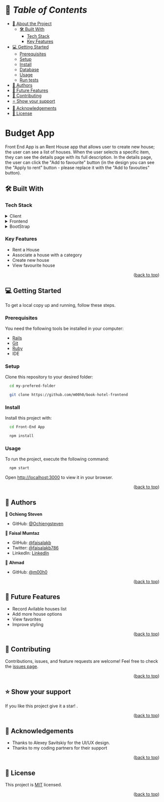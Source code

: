 <a name="readme-top"></a>

# 📗 _Table of Contents_

- [📖 About the Project](#about-project)
  - [🛠️ Built With](#built-with)
    - [Tech Stack](#tech-stack)
    - [Key Features](#key-features)
- [💻 Getting Started](#getting-started)
  - [Prerequisites](#prerequisites)
  - [Setup](#setup)
  - [Install](#install)
  - [Database](#database)
  - [Usage](#usage)
  - [Run tests](#run-tests)
- [👥 Authors](#authors)
- [🔭 Future Features](#future-features)
- [🤝 Contributing](#contributing)
- [⭐ Show your support](#support)
- [🙏 Acknowledgements](#acknowledgements)
- [📝 License](#license)

# Budget App <a name="about-project"></a>

Front End App is an Rent House app that allows user to create new house; the user can see a list of houses. When the user selects a specific item, they can see the details page with its full description. In the details page, the user can click the "Add to favourite" button (in the design you can see the "Apply to rent" button - please replace it with the "Add to favouties" button).


## :hammer_and_wrench: Built With <a name="built-with"></a>

### Tech Stack

<details><summary>Client</summary>
<ul>
  <li><a href="https://html.com/">HTML</a></li>
  <li><a href="https://developer.mozilla.org/en-US/docs/Web/CSS">CSS</a></li>
</ul>
</details>
<details><summary>Frontend</summary>
<ul>
  <li><a href='https://react.dev/'>React</a></li>
</ul>
</details>
<details><summary>BootStrap</summary>
  <ul>
    <li><a href="https://getbootstrap.com/">BootStrap</a></li>
  </ul>
</details>

### Key Features

- Rent a House
- Associate a house with a category
- Create new house
- View favourite house

<p align="right">(<a href="#readme-top">back to top</a>)</p>



## :computer: Getting Started <a name="getting-started"></a>

To get a local copy up and running, follow these steps.<br>

### Prerequisites

You need the following tools be installed in your computer:

- [Rails](https://guides.rubyonrails.org/)
- [Git](https://www.linode.com/docs/guides/how-to-install-git-on-linux-mac-and-windows/)
- [Ruby](https://github.com/microverseinc/curriculum-ruby/blob/main/simple-ruby/articles/ruby_installation_instructions.md)
- IDE

### Setup

Clone this repository to your desired folder:<br>

```sh
  cd my-prefered-folder

  git clone https://github.com/m00h0/book-hotel-frontend
```

### Install  

Install this project with:<br>

```sh
  cd Front-End App

  npm install
```

### Usage

To run the project, execute the following command:

```sh
  npm start
```
  Open [http://localhost:3000](http://localhost:3000) to view it in your browser.


<p align="right">(<a href="#readme-top">back to top</a>)</p>

## :busts_in_silhouette: Authors <a name="authors"></a>

:bust_in_silhouette: **Ochieng Steven**

- GitHub: [@Ochiengsteven](https://github.com/Ochiengsteven)

:bust_in_silhouette: **Faisal Mumtaz**

- GitHub: [@faisalakb](https://github.com/faisalakb)
- Twitter: [@faisalakb786](https://twitter.com/Faisalakb786)
- LinkedIn: [LinkedIn](https://www.linkedin.com/in/faisal-mumtaz-514a221a6/)

:bust_in_silhouette: **Ahmad**

- GitHub: [@m00h0](https://github.com/m00h0)


<p align="right">(<a href="#readme-top">back to top</a>)</p>

## :telescope: Future Features <a name="future-features"></a>

- Record Avilable houses list
- Add more house options
- View favorites
- Improve styling

<p align="right">(<a href="#readme-top">back to top</a>)</p>

## :handshake: Contributing <a name="contributing"></a>

Contributions, issues, and feature requests are welcome!
Feel free to check the [issues page](https://github.com/m00h0/book-hotel-frontend/issues).

<!-- Feel free to check the [issues page](../../issues/). -->

<p align="right">(<a href="#readme-top">back to top</a>)</p>

## :star: Show your support <a name="support"></a>

If you like this project give it a star! .

<p align="right">(<a href="#readme-top">back to top</a>)</p>

## :pray: Acknowledgements <a name="acknowledgements"></a>

- Thanks to Alexey Savitskiy for the UI/UX design.
- Thanks to my coding partners for their support

<p align="right">(<a href="#readme-top">back to top</a>)</p>
  
## :memo: License <a name="license"></a>
This project is [MIT](https://github.com/faisalakb/Capstone-Front-End/blob/dev/LICENSE) licensed.

<p align="right">(<a href="#readme-top">back to top</a>)</p>
